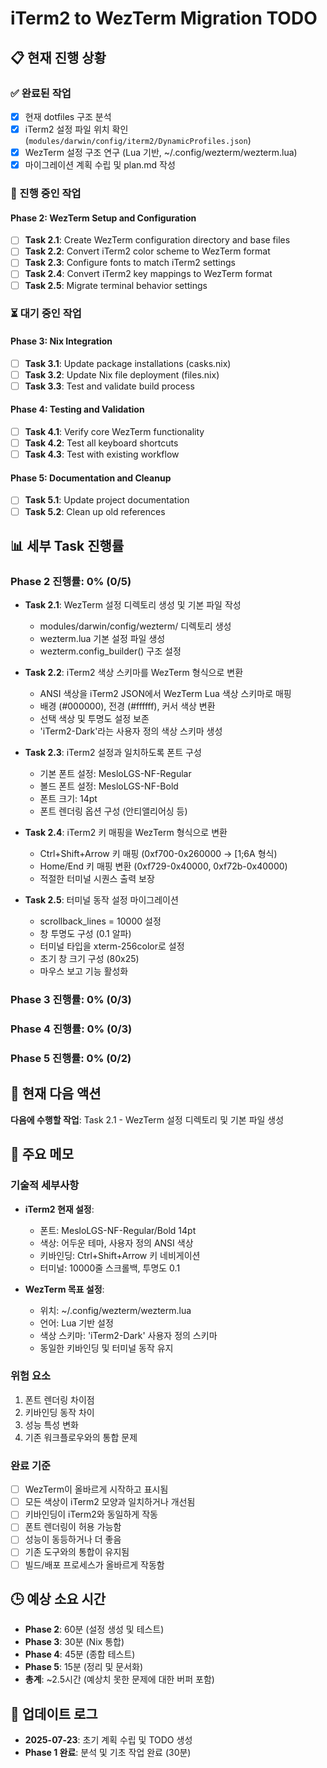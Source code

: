# iTerm2 to WezTerm Migration TODO

## 📋 현재 진행 상황

### ✅ 완료된 작업
- [x] 현재 dotfiles 구조 분석
- [x] iTerm2 설정 파일 위치 확인 (`modules/darwin/config/iterm2/DynamicProfiles.json`)  
- [x] WezTerm 설정 구조 연구 (Lua 기반, ~/.config/wezterm/wezterm.lua)
- [x] 마이그레이션 계획 수립 및 plan.md 작성

### 🔄 진행 중인 작업
#### Phase 2: WezTerm Setup and Configuration
- [ ] **Task 2.1**: Create WezTerm configuration directory and base files
- [ ] **Task 2.2**: Convert iTerm2 color scheme to WezTerm format
- [ ] **Task 2.3**: Configure fonts to match iTerm2 settings  
- [ ] **Task 2.4**: Convert iTerm2 key mappings to WezTerm format
- [ ] **Task 2.5**: Migrate terminal behavior settings

### ⏳ 대기 중인 작업
#### Phase 3: Nix Integration  
- [ ] **Task 3.1**: Update package installations (casks.nix)
- [ ] **Task 3.2**: Update Nix file deployment (files.nix)
- [ ] **Task 3.3**: Test and validate build process

#### Phase 4: Testing and Validation
- [ ] **Task 4.1**: Verify core WezTerm functionality
- [ ] **Task 4.2**: Test all keyboard shortcuts
- [ ] **Task 4.3**: Test with existing workflow

#### Phase 5: Documentation and Cleanup
- [ ] **Task 5.1**: Update project documentation
- [ ] **Task 5.2**: Clean up old references

## 📊 세부 Task 진행률

### Phase 2 진행률: 0% (0/5)
- **Task 2.1**: WezTerm 설정 디렉토리 생성 및 기본 파일 작성
  - modules/darwin/config/wezterm/ 디렉토리 생성
  - wezterm.lua 기본 설정 파일 생성
  - wezterm.config_builder() 구조 설정

- **Task 2.2**: iTerm2 색상 스키마를 WezTerm 형식으로 변환
  - ANSI 색상을 iTerm2 JSON에서 WezTerm Lua 색상 스키마로 매핑
  - 배경 (#000000), 전경 (#ffffff), 커서 색상 변환
  - 선택 색상 및 투명도 설정 보존
  - 'iTerm2-Dark'라는 사용자 정의 색상 스키마 생성

- **Task 2.3**: iTerm2 설정과 일치하도록 폰트 구성
  - 기본 폰트 설정: MesloLGS-NF-Regular
  - 볼드 폰트 설정: MesloLGS-NF-Bold  
  - 폰트 크기: 14pt
  - 폰트 렌더링 옵션 구성 (안티앨리어싱 등)

- **Task 2.4**: iTerm2 키 매핑을 WezTerm 형식으로 변환
  - Ctrl+Shift+Arrow 키 매핑 (0xf700-0x260000 → [1;6A 형식)
  - Home/End 키 매핑 변환 (0xf729-0x40000, 0xf72b-0x40000)
  - 적절한 터미널 시퀀스 출력 보장

- **Task 2.5**: 터미널 동작 설정 마이그레이션
  - scrollback_lines = 10000 설정
  - 창 투명도 구성 (0.1 알파)
  - 터미널 타입을 xterm-256color로 설정
  - 초기 창 크기 구성 (80x25)
  - 마우스 보고 기능 활성화

### Phase 3 진행률: 0% (0/3)
### Phase 4 진행률: 0% (0/3)  
### Phase 5 진행률: 0% (0/2)

## 🎯 현재 다음 액션
**다음에 수행할 작업**: Task 2.1 - WezTerm 설정 디렉토리 및 기본 파일 생성

## 📝 주요 메모

### 기술적 세부사항
- **iTerm2 현재 설정**:
  - 폰트: MesloLGS-NF-Regular/Bold 14pt
  - 색상: 어두운 테마, 사용자 정의 ANSI 색상
  - 키바인딩: Ctrl+Shift+Arrow 키 네비게이션
  - 터미널: 10000줄 스크롤백, 투명도 0.1

- **WezTerm 목표 설정**:
  - 위치: ~/.config/wezterm/wezterm.lua
  - 언어: Lua 기반 설정
  - 색상 스키마: 'iTerm2-Dark' 사용자 정의 스키마
  - 동일한 키바인딩 및 터미널 동작 유지

### 위험 요소
1. 폰트 렌더링 차이점
2. 키바인딩 동작 차이
3. 성능 특성 변화
4. 기존 워크플로우와의 통합 문제

### 완료 기준
- [ ] WezTerm이 올바르게 시작하고 표시됨
- [ ] 모든 색상이 iTerm2 모양과 일치하거나 개선됨
- [ ] 키바인딩이 iTerm2와 동일하게 작동
- [ ] 폰트 렌더링이 허용 가능함
- [ ] 성능이 동등하거나 더 좋음
- [ ] 기존 도구와의 통합이 유지됨
- [ ] 빌드/배포 프로세스가 올바르게 작동함

## 🕒 예상 소요 시간
- **Phase 2**: 60분 (설정 생성 및 테스트)
- **Phase 3**: 30분 (Nix 통합)
- **Phase 4**: 45분 (종합 테스트)
- **Phase 5**: 15분 (정리 및 문서화)
- **총계**: ~2.5시간 (예상치 못한 문제에 대한 버퍼 포함)

## 🔄 업데이트 로그
- **2025-07-23**: 초기 계획 수립 및 TODO 생성
- **Phase 1 완료**: 분석 및 기초 작업 완료 (30분)
